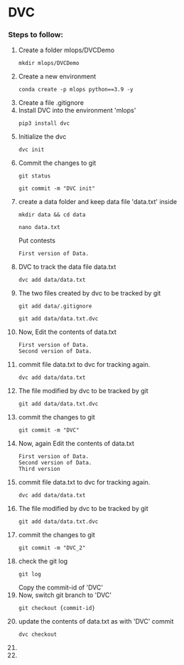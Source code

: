 # DVC

### Steps to follow:
  1. Create a folder mlops/DVCDemo
     ```
     mkdir mlops/DVCDemo
     ```
  2. Create a new environment
     ```
     conda create -p mlops python==3.9 -y
     ```
  3. Create a file .gitignore
  4. Install DVC into the environment 'mlops'
     ```
     pip3 install dvc
     ```
  5. Initialize the dvc
     ```
     dvc init
     ```
  6. Commit the changes to git
     ```
     git status
     ```
     ```
     git commit -m "DVC init"
     ```
  7. create a data folder and keep data file 'data.txt' inside
     ```
     mkdir data && cd data
     ```
     ```
     nano data.txt
     ```
     Put contests
     ```
     First version of Data.
     ```
  9. DVC to track the data file data.txt
     ```
     dvc add data/data.txt
     ```
  11. The two files created by dvc to be tracked by git
      ```
      git add data/.gitignore
      ```
      ```
      git add data/data.txt.dvc
      ```
  12. Now, Edit the contents of data.txt
      ```
      First version of Data.
      Second version of Data.
      ```
  14. commit file data.txt to dvc for tracking again.
      ```
      dvc add data/data.txt
      ```
  15. The file modified by dvc to be tracked by git
      ```
      git add data/data.txt.dvc
      ```
  16. commit the changes to git
      ```
      git commit -m "DVC"
      ```
  18. Now, again Edit the contents of data.txt
      ```
      First version of Data.
      Second version of Data.
      Third version
      ```
  14. commit file data.txt to dvc for tracking again.
      ```
      dvc add data/data.txt
      ```
  15. The file modified by dvc to be tracked by git
      ```
      git add data/data.txt.dvc
      ```
  16. commit the changes to git
      ```
      git commit -m "DVC_2"
      ```
  17. check the git log
      ```
      git log
      ```
      Copy the commit-id of 'DVC'
  18. Now, switch git branch to 'DVC'
      ```
      git checkout {commit-id}
      ```
  19. update the contents of data.txt as with 'DVC' commit
      ```
      dvc checkout
      ```
  20. 
  21. 

